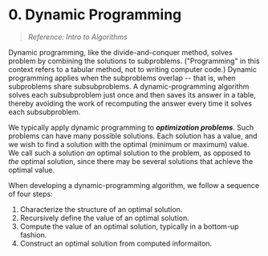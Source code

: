# 0. Dynamic Programming

> *Reference: Intro to Algorithms*

Dynamic programming, like the divide-and-conquer method, solves problem by combining the solutions to subproblems. ("Programming" in this context refers to a tabular method, not to writing computer code.) Dynamic programming applies when the subproblems overlap -- that is, when subproblems share subsubproblems. A dynamic-programming algorithm solves each subsubproblem just once and then saves its answer in a table, thereby avoiding the work of recomputing the answer every time it solves each subsubproblem.

We typically apply dynamic programming to ***optimization problems***. Such problems can have many possible solutions. Each solution has a value, and we wish to find a solution with the optimal (minimum or maximum) value. We call such a solution *an* optimal solution to the problem, as opposed to *the* optimal solution, since there may be several solutions that achieve the optimal value.

When developing a dynamic-programming algorithm, we follow a sequence of four steps:

1. Characterize the structure of an optimal solution.
2. Recursively define the value of an optimal solution.
3. Compute the value of an optimal solution, typically in a bottom-up fashion.
4. Construct an optimal solution from computed informaiton.
